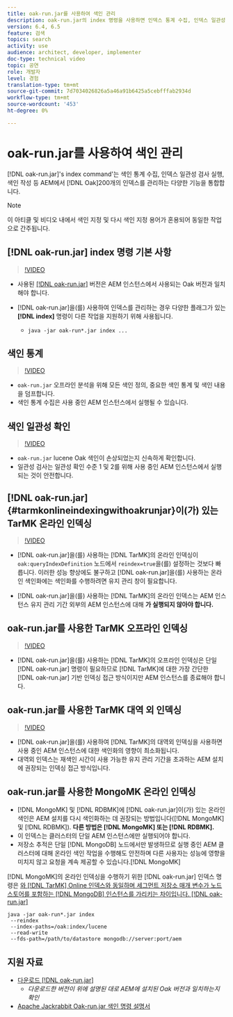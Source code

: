 ```yaml
---
title: oak-run.jar를 사용하여 색인 관리
description: oak-run.jar의 index 명령을 사용하면 인덱스 통계 수집, 인덱스 일관성 검사 실행, 색인 재지정 등 AEM에서 Oak 색인을 관리할 수 있는 다양한 기능을 통합할 수 있습니다.
version: 6.4, 6.5
feature: 검색
topics: search
activity: use
audience: architect, developer, implementer
doc-type: technical video
topic: 공연
role: 개발자
level: 경험
translation-type: tm+mt
source-git-commit: 7d7034026826a5a46a91b6425a5cebfffab2934d
workflow-type: tm+mt
source-wordcount: '453'
ht-degree: 0%

---
```



# oak-run.jar를 사용하여 색인 관리

[!DNL oak-run.jar]&#39;s index command&#39;는 색인 통계 수집, 인덱스 일관성 검사 실행, 색인 작성 등 AEM에서  [!DNL Oak]200개의 인덱스를 관리하는 다양한 기능을 통합합니다.

>[!NOTE]
>
>이 아티클 및 비디오 내에서 색인 지정 및 다시 색인 지정 용어가 혼용되어 동일한 작업으로 간주됩니다.

## [!DNL oak-run.jar] index 명령 기본 사항

>[!VIDEO](https://video.tv.adobe.com/v/21475/?quality=9&learn=on)

* 사용된 [[!DNL oak-run.jar]](https://repository.apache.org/service/local/artifact/maven/redirect?r=releases&amp;g=org.apache.jackrabbit&amp;a=oak-run&amp;v=1.8.0) 버전은 AEM 인스턴스에서 사용되는 Oak 버전과 일치해야 합니다.
* [!DNL oak-run.jar]을(를) 사용하여 인덱스를 관리하는 경우 다양한 플래그가 있는 **[!DNL index]** 명령이 다른 작업을 지원하기 위해 사용됩니다.

   * `java -jar oak-run*.jar index ...`

## 색인 통계

>[!VIDEO](https://video.tv.adobe.com/v/21477/?quality=12&learn=on)

* `oak-run.jar` 오프라인 분석을 위해 모든 색인 정의, 중요한 색인 통계 및 색인 내용을 덤프합니다.
* 색인 통계 수집은 사용 중인 AEM 인스턴스에서 실행될 수 있습니다.

## 색인 일관성 확인

>[!VIDEO](https://video.tv.adobe.com/v/21476/?quality=12&learn=on)

* `oak-run.jar` lucene Oak 색인이 손상되었는지 신속하게 확인합니다.
* 일관성 검사는 일관성 확인 수준 1 및 2를 위해 사용 중인 AEM 인스턴스에서 실행되는 것이 안전합니다.

## [!DNL oak-run.jar] {#tarmkonlineindexingwithoakrunjar}이(가) 있는 TarMK 온라인 인덱싱

>[!VIDEO](https://video.tv.adobe.com/v/21479/?quality=12&learn=on)

* [!DNL oak-run.jar]을(를) 사용하는 [!DNL TarMK]의 온라인 인덱싱이 `oak:queryIndexDefinition` 노드에서 `reindex=true`을(를) 설정하는 것보다 빠릅니다. 이러한 성능 향상에도 불구하고 [!DNL oak-run.jar]을(를) 사용하는 온라인 색인화에는 색인화를 수행하려면 유지 관리 창이 필요합니다.

* [!DNL oak-run.jar]을(를) 사용하는 [!DNL TarMK]의 온라인 인덱스는 AEM 인스턴스 유지 관리 기간 외부의 AEM 인스턴스에 대해 **가 실행되지 않아야 합니다.**

## oak-run.jar를 사용한 TarMK 오프라인 인덱싱

>[!VIDEO](https://video.tv.adobe.com/v/21478/?quality=12&learn=on)

* [!DNL oak-run.jar]을(를) 사용하는 [!DNL TarMK]의 오프라인 인덱싱은 단일 [!DNL oak-run.jar] 명령이 필요하므로 [!DNL TarMK]에 대한 가장 간단한 [!DNL oak-run.jar] 기반 인덱싱 접근 방식이지만 AEM 인스턴스를 종료해야 합니다.

## oak-run.jar를 사용한 TarMK 대역 외 인덱싱

>[!VIDEO](https://video.tv.adobe.com/v/21480/?quality=12&learn=on)

* [!DNL oak-run.jar]을(를) 사용하여 [!DNL TarMK]의 대역외 인덱싱을 사용하면 사용 중인 AEM 인스턴스에 대한 색인화의 영향이 최소화됩니다.
* 대역외 인덱스는 재색인 시간이 사용 가능한 유지 관리 기간을 초과하는 AEM 설치에 권장되는 인덱싱 접근 방식입니다.

## oak-run.jar를 사용한 MongoMK 온라인 인덱싱

* [!DNL MongoMK] 및 [!DNL RDBMK]에 [!DNL oak-run.jar]이(가) 있는 온라인 색인은 AEM 설치를 다시 색인화하는 데 권장되는 방법입니다([!DNL MongoMK] 및 [!DNL RDBMK]). **다른 방법은  [!DNL MongoMK] 또는 [!DNL RDBMK].**
* 이 인덱스는 클러스터의 단일 AEM 인스턴스에만 실행되어야 합니다.
* 저장소 추적은 단일 [!DNL MongoDB] 노드에서만 발생하므로 실행 중인 AEM 클러스터에 대해 온라인 색인 작업을 수행해도 안전하며 다른 사용자는 성능에 영향을 미치지 않고 요청을 계속 제공할 수 있습니다.[!DNL MongoMK]

[!DNL MongoMK]의 온라인 인덱싱을 수행하기 위한 [!DNL oak-run.jar] 인덱스 명령은 [와  [!DNL TarMK] Online 인덱스와 동일하며 세그먼트 저장소 매개 변수가 노드 스토어를 포함하는 [!DNL MongoDB] 인스턴스를 가리키는 차이입니다. [!DNL oak-run.jar]](#tarmkonlineindexingwithoakrunjar)

```
java -jar oak-run*.jar index
 --reindex
 --index-paths=/oak:index/lucene
 --read-write
 --fds-path=/path/to/datastore mongodb://server:port/aem
```

## 지원 자료

* [다운로드 [!DNL oak-run.jar]](https://repository.apache.org/#nexus-search;gav~org.apache.jackrabbit~oak-run~~~~kw,versionexpand)
   * *다운로드한 버전이 위에 설명된 대로 AEM에 설치된 Oak 버전과 일치하는지 확인*
* [Apache Jackrabbit Oak-run.jar 색인 명령 설명서](https://jackrabbit.apache.org/oak/docs/query/oak-run-indexing.html)
